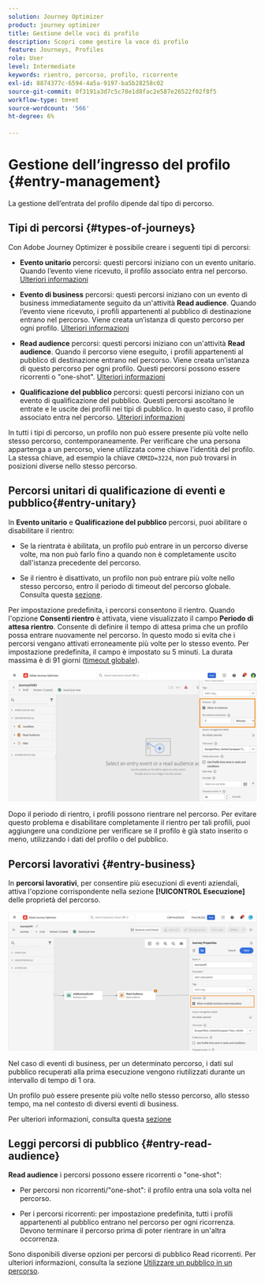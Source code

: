 ```yaml
---
solution: Journey Optimizer
product: journey optimizer
title: Gestione delle voci di profilo
description: Scopri come gestire la voce di profilo
feature: Journeys, Profiles
role: User
level: Intermediate
keywords: rientro, percorso, profilo, ricorrente
exl-id: 8874377c-6594-4a5a-9197-ba5b28258c02
source-git-commit: 0f3191a3d7c5c78e1d8fac2e587e26522f02f8f5
workflow-type: tm+mt
source-wordcount: '566'
ht-degree: 6%

---
```



# Gestione dell’ingresso del profilo {#entry-management}

La gestione dell’entrata del profilo dipende dal tipo di percorso.

## Tipi di percorsi {#types-of-journeys}

Con Adobe Journey Optimizer è possibile creare i seguenti tipi di percorsi:

* **Evento unitario** percorsi: questi percorsi iniziano con un evento unitario. Quando l’evento viene ricevuto, il profilo associato entra nel percorso. [Ulteriori informazioni](#entry-unitary)

* **Evento di business** percorsi: questi percorsi iniziano con un evento di business immediatamente seguito da un&#39;attività **Read audience**. Quando l’evento viene ricevuto, i profili appartenenti al pubblico di destinazione entrano nel percorso. Viene creata un’istanza di questo percorso per ogni profilo. [Ulteriori informazioni](#entry-business)

* **Read audience** percorsi: questi percorsi iniziano con un&#39;attività **Read audience**. Quando il percorso viene eseguito, i profili appartenenti al pubblico di destinazione entrano nel percorso. Viene creata un’istanza di questo percorso per ogni profilo. Questi percorsi possono essere ricorrenti o &quot;one-shot&quot;. [Ulteriori informazioni](#entry-read-audience)

* **Qualificazione del pubblico** percorsi: questi percorsi iniziano con un evento di qualificazione del pubblico. Questi percorsi ascoltano le entrate e le uscite dei profili nei tipi di pubblico. In questo caso, il profilo associato entra nel percorso. [Ulteriori informazioni](#entry-unitary)

In tutti i tipi di percorso, un profilo non può essere presente più volte nello stesso percorso, contemporaneamente. Per verificare che una persona appartenga a un percorso, viene utilizzata come chiave l’identità del profilo. La stessa chiave, ad esempio la chiave `CRMID=3224`, non può trovarsi in posizioni diverse nello stesso percorso.

## Percorsi unitari di qualificazione di eventi e pubblico{#entry-unitary}

In **Evento unitario** e **Qualificazione del pubblico** percorsi, puoi abilitare o disabilitare il rientro:

* Se la rientrata è abilitata, un profilo può entrare in un percorso diverse volte, ma non può farlo fino a quando non è completamente uscito dall&#39;istanza precedente del percorso.

* Se il rientro è disattivato, un profilo non può entrare più volte nello stesso percorso, entro il periodo di timeout del percorso globale. Consulta questa [sezione](../building-journeys/journey-properties.md#global_timeout).

Per impostazione predefinita, i percorsi consentono il rientro. Quando l&#39;opzione **Consenti rientro** è attivata, viene visualizzato il campo **Periodo di attesa rientro**. Consente di definire il tempo di attesa prima che un profilo possa entrare nuovamente nel percorso. In questo modo si evita che i percorsi vengano attivati erroneamente più volte per lo stesso evento. Per impostazione predefinita, il campo è impostato su 5 minuti. La durata massima è di 91 giorni ([timeout globale](journey-properties.md#global_timeout)).

<!--
When a journey ends, its status is **[!UICONTROL Closed]**. New individuals can no longer enter the journey. Persons already in the journey automatically exit the journey. 
-->

![](assets/journey-re-entrance.png)

Dopo il periodo di rientro, i profili possono rientrare nel percorso. Per evitare questo problema e disabilitare completamente il rientro per tali profili, puoi aggiungere una condizione per verificare se il profilo è già stato inserito o meno, utilizzando i dati del profilo o del pubblico.

<!--
Due to the 30-day journey timeout, when journey reentrance is not allowed, we cannot make sure the reentrance blocking will work more than 91 days. Indeed, as we remove all information about persons who entered the journey 91 days after they enter, we cannot know the person entered previously, more than 91 days ago. -->

## Percorsi lavorativi {#entry-business}

<!--
Business events follow reentrance rules in the same way as for unitary events. If a journey allows reentrance, the next business event will be processed.
-->

In **percorsi lavorativi**, per consentire più esecuzioni di eventi aziendali, attiva l&#39;opzione corrispondente nella sezione **[!UICONTROL Esecuzione]** delle proprietà del percorso.

![](assets/business-entry.png)

Nel caso di eventi di business, per un determinato percorso, i dati sul pubblico recuperati alla prima esecuzione vengono riutilizzati durante un intervallo di tempo di 1 ora.

Un profilo può essere presente più volte nello stesso percorso, allo stesso tempo, ma nel contesto di diversi eventi di business.

Per ulteriori informazioni, consulta questa [sezione](../event/about-creating-business.md)

## Leggi percorsi di pubblico {#entry-read-audience}

**Read audience** i percorsi possono essere ricorrenti o &quot;one-shot&quot;:

* Per percorsi non ricorrenti/&quot;one-shot&quot;: il profilo entra una sola volta nel percorso.

* Per i percorsi ricorrenti: per impostazione predefinita, tutti i profili appartenenti al pubblico entrano nel percorso per ogni ricorrenza. Devono terminare il percorso prima di poter rientrare in un&#39;altra occorrenza.

Sono disponibili diverse opzioni per percorsi di pubblico Read ricorrenti. Per ulteriori informazioni, consulta la sezione [Utilizzare un pubblico in un percorso](../building-journeys/read-audience.md).

<!--
After 91 days, a Read audience journey switches to the **Finished** status. This behavior is set for 91 days only (i.e. journey timeout default value) as all information about profiles who entered the journey is removed 91 days after they entered. Persons still in the journey automatically are impacted. They exit the journey after the 30 day timeout. 
-->

